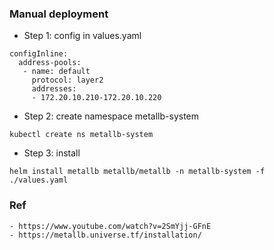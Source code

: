 ### Manual deployment
- Step 1: config in values.yaml
```
configInline:
  address-pools:
   - name: default
     protocol: layer2
     addresses:
     - 172.20.10.210-172.20.10.220
```

- Step 2: create namespace metallb-system
```
kubectl create ns metallb-system
```

- Step 3: install
```
helm install metallb metallb/metallb -n metallb-system -f ./values.yaml
``` 

### Ref
```
- https://www.youtube.com/watch?v=2SmYjj-GFnE
- https://metallb.universe.tf/installation/
```
